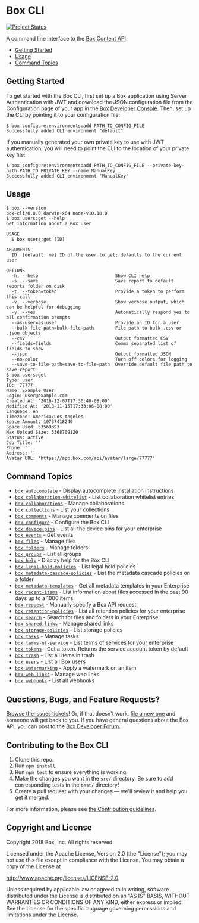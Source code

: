 Box CLI
=======

[![Project Status](http://opensource.box.com/badges/active.svg)](http://opensource.box.com/badges)

A command line interface to the [Box Content API](https://developers.box.com/docs/).

<!-- START doctoc generated TOC please keep comment here to allow auto update -->
<!-- DON'T EDIT THIS SECTION, INSTEAD RE-RUN doctoc TO UPDATE -->


- [Getting Started](#getting-started)
- [Usage](#usage)
- [Command Topics](#command-topics)

<!-- END doctoc generated TOC please keep comment here to allow auto update -->

Getting Started
---------------

To get started with the Box CLI, first set up a Box application using Server Authentication with JWT and
download the JSON configuration file from the Configuration page of your app in the
[Box Developer Console][dev-console].  Then, set up the CLI by pointing it to your configuration file:

```sh-session
$ box configure:environments:add PATH_TO_CONFIG_FILE
Successfully added CLI environment "default"
```

If you manually generated your own private key to use with JWT authentication, you will need to point the CLI to the
location of your private key file:

```sh-session
$ box configure:environments:add PATH_TO_CONFIG_FILE --private-key-path PATH_TO_PRIVATE_KEY --name ManualKey
Successfully added CLI environment "ManualKey"
```

[dev-console]: https://app.box.com/developers/console

Usage
-----

```sh-session
$ box --version
box-cli/0.0.0 darwin-x64 node-v10.10.0
$ box users:get --help
Get information about a Box user

USAGE
  $ box users:get [ID]

ARGUMENTS
  ID  [default: me] ID of the user to get; defaults to the current user

OPTIONS
  -h, --help                             Show CLI help
  -s, --save                             Save report to default reports folder on disk
  -t, --token=token                      Provide a token to perform this call
  -v, --verbose                          Show verbose output, which can be helpful for debugging
  -y, --yes                              Automatically respond yes to all confirmation prompts
  --as-user=as-user                      Provide an ID for a user
  --bulk-file-path=bulk-file-path        File path to bulk .csv or .json objects
  --csv                                  Output formatted CSV
  --fields=fields                        Comma separated list of fields to show
  --json                                 Output formatted JSON
  --no-color                             Turn off colors for logging
  --save-to-file-path=save-to-file-path  Override default file path to save report
$ box users:get
Type: user
ID: '77777'
Name: Example User
Login: user@example.com
Created At: '2016-12-07T17:30:40-08:00'
Modified At: '2018-11-15T17:33:06-08:00'
Language: en
Timezone: America/Los_Angeles
Space Amount: 10737418240
Space Used: 53569393
Max Upload Size: 5368709120
Status: active
Job Title: ''
Phone: ''
Address: ''
Avatar URL: 'https://app.box.com/api/avatar/large/77777'
```

Command Topics
--------------

<!-- commands -->
* [`box autocomplete`](docs/autocomplete.md) - Display autocomplete installation instructions
* [`box collaboration-whitelist`](docs/collaboration-whitelist.md) - List collaboration whitelist entries
* [`box collaborations`](docs/collaborations.md) - Manage collaborations
* [`box collections`](docs/collections.md) - List your collections
* [`box comments`](docs/comments.md) - Manage comments on files
* [`box configure`](docs/configure.md) - Configure the Box CLI
* [`box device-pins`](docs/device-pins.md) - List all the device pins for your enterprise
* [`box events`](docs/events.md) - Get events
* [`box files`](docs/files.md) - Manage files
* [`box folders`](docs/folders.md) - Manage folders
* [`box groups`](docs/groups.md) - List all groups
* [`box help`](docs/help.md) - Display help for the Box CLI
* [`box legal-hold-policies`](docs/legal-hold-policies.md) - List legal hold policies
* [`box metadata-cascade-policies`](docs/metadata-cascade-policies.md) - List the metadata cascade policies on a folder
* [`box metadata-templates`](docs/metadata-templates.md) - Get all metadata templates in your Enterprise
* [`box recent-items`](docs/recent-items.md) - List information about files accessed in the past 90 days up to a 1000 items
* [`box request`](docs/request.md) - Manually specify a Box API request
* [`box retention-policies`](docs/retention-policies.md) - List all retention policies for your enterprise
* [`box search`](docs/search.md) - Search for files and folders in your Enterprise
* [`box shared-links`](docs/shared-links.md) - Manage shared links
* [`box storage-policies`](docs/storage-policies.md) - List storage policies
* [`box tasks`](docs/tasks.md) - Manage tasks
* [`box terms-of-service`](docs/terms-of-service.md) - List terms of services for your enterprise
* [`box tokens`](docs/tokens.md) - Get a token. Returns the service account token by default
* [`box trash`](docs/trash.md) - List all items in trash
* [`box users`](docs/users.md) - List all Box users
* [`box watermarking`](docs/watermarking.md) - Apply a watermark on an item
* [`box web-links`](docs/web-links.md) - Manage web links
* [`box webhooks`](docs/webhooks.md) - List all webhooks

<!-- commandsstop -->

Questions, Bugs, and Feature Requests?
--------------------------------------

[Browse the issues tickets](https://github.com/box/boxcli/issues)! Or, if that doesn't work, [file a new one](https://github.com/box/boxcli/issues/new) and someone will get back to you.   If you have general questions about the
Box API, you can post to the [Box Developer Forum](https://community.box.com/t5/Developer-Forum/bd-p/DeveloperForum).


Contributing to the Box CLI
---------------------------

1. Clone this repo.
1. Run `npm install`.
1. Run `npm test` to ensure everything is working.
1. Make the changes you want in the `src/` directory.  Be sure to add corresponding tests
in the `test/` directory!
1. Create a pull request with your changes — we'll review it and help you get it merged.

For more information, please see [the Contribution guidelines](./CONTRIBUTING.md).

Copyright and License
---------------------

Copyright 2018 Box, Inc. All rights reserved.

Licensed under the Apache License, Version 2.0 (the "License");
you may not use this file except in compliance with the License.
You may obtain a copy of the License at

   http://www.apache.org/licenses/LICENSE-2.0

Unless required by applicable law or agreed to in writing, software
distributed under the License is distributed on an "AS IS" BASIS,
WITHOUT WARRANTIES OR CONDITIONS OF ANY KIND, either express or implied.
See the License for the specific language governing permissions and
limitations under the License.